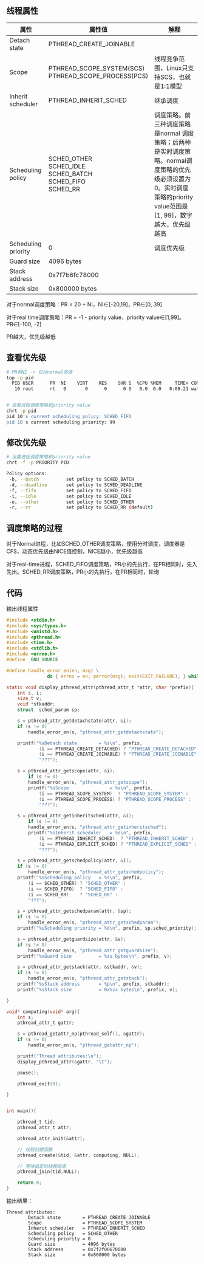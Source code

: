 ## 线程属性

| 属性                | 属性值                                                       | 解释                                                         |
| ------------------- | ------------------------------------------------------------ | ------------------------------------------------------------ |
| Detach state        | PTHREAD_CREATE_JOINABLE                                      |                                                              |
| Scope               | PTHREAD_SCOPE_SYSTEM(SCS)<br />PTHREAD_SCOPE_PROCESS(PCS)    | 线程竞争范围，Linux只支持SCS，也就是1:1模型                  |
| Inherit scheduler   | PTHREAD_INHERIT_SCHED                                        | 继承调度                                                     |
| Scheduling policy   | SCHED_OTHER<br />SCHED_IDLE<br />SCHED_BATCH<br />SCHED_FIFO<br />SCHED_RR | 调度策略。前三种调度策略是normal 调度策略；后两种是实时调度策略。normal调度策略的优先级必须设置为0。实时调度策略的priority value范围是[1, 99]，数字越大，优先级越高 |
| Scheduling priority | 0                                                            | 调度优先级                                                   |
| Guard size          | 4096 bytes                                                   |                                                              |
| Stack address       | 0x7f7b6fc78000                                               |                                                              |
| Stack size          | 0x800000 bytes                                               |                                                              |

对于normal调度策略：PR = 20 + NI，NI∈[-20,19]，PR∈[0, 39]

对于real time调度策略：PR = -1 - priority value，priority value∈[1,99]。PR∈[-100, -2]

PR越大，优先级越低

## 查看优先级

```bash
# PR和NI -> 仅对normal有效
top -p pid
  PID USER      PR  NI    VIRT    RES    SHR S  %CPU %MEM     TIME+ COMMAND
   10 root      rt   0       0      0      0 S   0.0  0.0   0:00.21 watchdog/0


# 查看进程调度策略和priority value
chrt -p pid
pid 10's current scheduling policy: SCHED_FIFO
pid 10's current scheduling priority: 99
```

## 修改优先级

```bash
# 设置进程调度策略和priority value
chrt -f -p PRIORITY PID

Policy options:
 -b, --batch          set policy to SCHED_BATCH
 -d, --deadline       set policy to SCHED_DEADLINE
 -f, --fifo           set policy to SCHED_FIFO
 -i, --idle           set policy to SCHED_IDLE
 -o, --other          set policy to SCHED_OTHER
 -r, --rr             set policy to SCHED_RR (default)
```

## 调度策略的过程

对于Normal进程，比如SCHED_OTHER调度策略，使用分时调度，调度器是CFS，动态优先级由NICE值控制，NICE越小，优先级越高

对于real-time进程，SCHED_FIFO调度策略，PR小的先执行，在PR相同时，先入先出。SCHED_RR调度策略，PR小的先执行，在PR相同时，轮询

## 代码

输出线程属性

```c
#include <stdio.h>
#include <sys/types.h>
#include <unistd.h>
#include <pthread.h>
#include <time.h>
#include <stdlib.h>
#include <errno.h>
#define _GNU_SOURCE

#define handle_error_en(en, msg) \
               do { errno = en; perror(msg); exit(EXIT_FAILURE); } while (0)

static void display_pthread_attr(pthread_attr_t *attr, char *prefix){
    int s, i;
    size_t v;
    void *stkaddr;
    struct  sched_param sp;

    s = pthread_attr_getdetachstate(attr, &i);
    if (s != 0)
        handle_error_en(s, "pthread_attr_getdetachstate");

    printf("%sDetach state        = %s\n", prefix,
            (i == PTHREAD_CREATE_DETACHED) ? "PTHREAD_CREATE_DETACHED" :
            (i == PTHREAD_CREATE_JOINABLE) ? "PTHREAD_CREATE_JOINABLE" :
            "???");

    s = pthread_attr_getscope(attr, &i);
        if (s != 0)
        handle_error_en(s, "pthread_attr_getscope");
        printf("%sScope               = %s\n", prefix,
            (i == PTHREAD_SCOPE_SYSTEM)  ? "PTHREAD_SCOPE_SYSTEM" :
            (i == PTHREAD_SCOPE_PROCESS) ? "PTHREAD_SCOPE_PROCESS" :
            "???");

    s = pthread_attr_getinheritsched(attr, &i);
        if (s != 0)
        handle_error_en(s, "pthread_attr_getinheritsched");
        printf("%sInherit scheduler   = %s\n", prefix,
            (i == PTHREAD_INHERIT_SCHED)  ? "PTHREAD_INHERIT_SCHED" :
            (i == PTHREAD_EXPLICIT_SCHED) ? "PTHREAD_EXPLICIT_SCHED" :
            "???");

    s = pthread_attr_getschedpolicy(attr, &i);
    if (s != 0)
        handle_error_en(s, "pthread_attr_getschedpolicy");
    printf("%sScheduling policy   = %s\n", prefix,
        (i == SCHED_OTHER) ? "SCHED_OTHER" :
        (i == SCHED_FIFO)  ? "SCHED_FIFO" :
        (i == SCHED_RR)    ? "SCHED_RR" :
        "???");

    s = pthread_attr_getschedparam(attr, &sp);
    if (s != 0)
        handle_error_en(s, "pthread_attr_getschedparam");
    printf("%sScheduling priority = %d\n", prefix, sp.sched_priority);

    s = pthread_attr_getguardsize(attr, &v);
    if (s != 0)
        handle_error_en(s, "pthread_attr_getguardsize");
    printf("%sGuard size          = %zu bytes\n", prefix, v);

    s = pthread_attr_getstack(attr, &stkaddr, &v);
    if (s != 0)
        handle_error_en(s, "pthread_attr_getstack");
    printf("%sStack address       = %p\n", prefix, stkaddr);
    printf("%sStack size          = 0x%zx bytes\n", prefix, v);

}

void* computing(void* arg){
    int s;
    pthread_attr_t gattr;

    s = pthread_getattr_np(pthread_self(), &gattr);
    if (s != 0)
        handle_error_en(s, "pthread_getattr_np");

    printf("Thread attributes:\n");
    display_pthread_attr(&gattr, "\t");

    pause();

    pthread_exit(0);

}


int main(){

    pthread_t tid;
    pthread_attr_t attr;

    pthread_attr_init(&attr);

    // 线程创建函数
    pthread_create(&tid, &attr, computing, NULL);

    // 等待指定的线程结束
    pthread_join(tid,NULL);

    return 0;
}
```

输出结果：

```
Thread attributes:
        Detach state        = PTHREAD_CREATE_JOINABLE
        Scope               = PTHREAD_SCOPE_SYSTEM
        Inherit scheduler   = PTHREAD_INHERIT_SCHED
        Scheduling policy   = SCHED_OTHER
        Scheduling priority = 0
        Guard size          = 4096 bytes
        Stack address       = 0x7f2f00670000
        Stack size          = 0x800000 bytes

```

